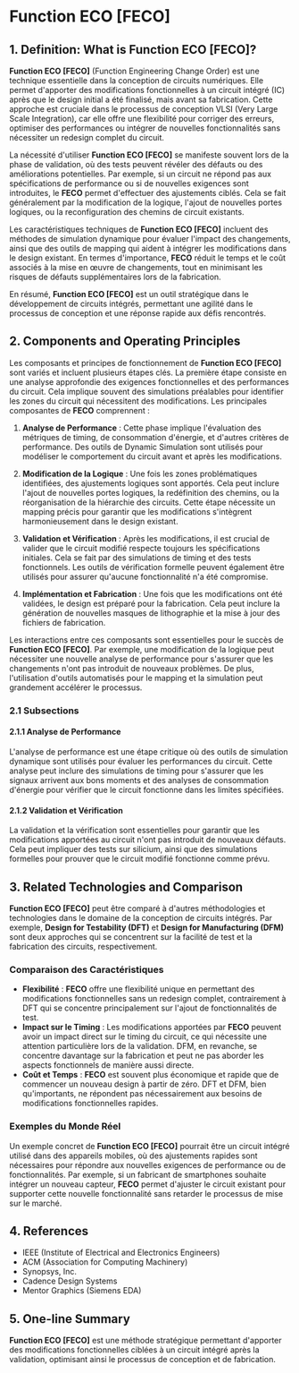 # Function ECO [FECO]

## 1. Definition: What is **Function ECO [FECO]**?
**Function ECO [FECO]** (Function Engineering Change Order) est une technique essentielle dans la conception de circuits numériques. Elle permet d'apporter des modifications fonctionnelles à un circuit intégré (IC) après que le design initial a été finalisé, mais avant sa fabrication. Cette approche est cruciale dans le processus de conception VLSI (Very Large Scale Integration), car elle offre une flexibilité pour corriger des erreurs, optimiser des performances ou intégrer de nouvelles fonctionnalités sans nécessiter un redesign complet du circuit. 

La nécessité d'utiliser **Function ECO [FECO]** se manifeste souvent lors de la phase de validation, où des tests peuvent révéler des défauts ou des améliorations potentielles. Par exemple, si un circuit ne répond pas aux spécifications de performance ou si de nouvelles exigences sont introduites, le **FECO** permet d'effectuer des ajustements ciblés. Cela se fait généralement par la modification de la logique, l'ajout de nouvelles portes logiques, ou la reconfiguration des chemins de circuit existants.

Les caractéristiques techniques de **Function ECO [FECO]** incluent des méthodes de simulation dynamique pour évaluer l'impact des changements, ainsi que des outils de mapping qui aident à intégrer les modifications dans le design existant. En termes d'importance, **FECO** réduit le temps et le coût associés à la mise en œuvre de changements, tout en minimisant les risques de défauts supplémentaires lors de la fabrication. 

En résumé, **Function ECO [FECO]** est un outil stratégique dans le développement de circuits intégrés, permettant une agilité dans le processus de conception et une réponse rapide aux défis rencontrés.

## 2. Components and Operating Principles
Les composants et principes de fonctionnement de **Function ECO [FECO]** sont variés et incluent plusieurs étapes clés. La première étape consiste en une analyse approfondie des exigences fonctionnelles et des performances du circuit. Cela implique souvent des simulations préalables pour identifier les zones du circuit qui nécessitent des modifications. Les principales composantes de **FECO** comprennent :

1. **Analyse de Performance** : Cette phase implique l'évaluation des métriques de timing, de consommation d'énergie, et d'autres critères de performance. Des outils de Dynamic Simulation sont utilisés pour modéliser le comportement du circuit avant et après les modifications.

2. **Modification de la Logique** : Une fois les zones problématiques identifiées, des ajustements logiques sont apportés. Cela peut inclure l'ajout de nouvelles portes logiques, la redéfinition des chemins, ou la réorganisation de la hiérarchie des circuits. Cette étape nécessite un mapping précis pour garantir que les modifications s'intègrent harmonieusement dans le design existant.

3. **Validation et Vérification** : Après les modifications, il est crucial de valider que le circuit modifié respecte toujours les spécifications initiales. Cela se fait par des simulations de timing et des tests fonctionnels. Les outils de vérification formelle peuvent également être utilisés pour assurer qu'aucune fonctionnalité n'a été compromise.

4. **Implémentation et Fabrication** : Une fois que les modifications ont été validées, le design est préparé pour la fabrication. Cela peut inclure la génération de nouvelles masques de lithographie et la mise à jour des fichiers de fabrication.

Les interactions entre ces composants sont essentielles pour le succès de **Function ECO [FECO]**. Par exemple, une modification de la logique peut nécessiter une nouvelle analyse de performance pour s'assurer que les changements n'ont pas introduit de nouveaux problèmes. De plus, l'utilisation d'outils automatisés pour le mapping et la simulation peut grandement accélérer le processus.

### 2.1 Subsections
#### 2.1.1 Analyse de Performance
L'analyse de performance est une étape critique où des outils de simulation dynamique sont utilisés pour évaluer les performances du circuit. Cette analyse peut inclure des simulations de timing pour s'assurer que les signaux arrivent aux bons moments et des analyses de consommation d'énergie pour vérifier que le circuit fonctionne dans les limites spécifiées.

#### 2.1.2 Validation et Vérification
La validation et la vérification sont essentielles pour garantir que les modifications apportées au circuit n'ont pas introduit de nouveaux défauts. Cela peut impliquer des tests sur silicium, ainsi que des simulations formelles pour prouver que le circuit modifié fonctionne comme prévu.

## 3. Related Technologies and Comparison
**Function ECO [FECO]** peut être comparé à d'autres méthodologies et technologies dans le domaine de la conception de circuits intégrés. Par exemple, **Design for Testability (DFT)** et **Design for Manufacturing (DFM)** sont deux approches qui se concentrent sur la facilité de test et la fabrication des circuits, respectivement. 

### Comparaison des Caractéristiques
- **Flexibilité** : **FECO** offre une flexibilité unique en permettant des modifications fonctionnelles sans un redesign complet, contrairement à DFT qui se concentre principalement sur l'ajout de fonctionnalités de test.
- **Impact sur le Timing** : Les modifications apportées par **FECO** peuvent avoir un impact direct sur le timing du circuit, ce qui nécessite une attention particulière lors de la validation. DFM, en revanche, se concentre davantage sur la fabrication et peut ne pas aborder les aspects fonctionnels de manière aussi directe.
- **Coût et Temps** : **FECO** est souvent plus économique et rapide que de commencer un nouveau design à partir de zéro. DFT et DFM, bien qu'importants, ne répondent pas nécessairement aux besoins de modifications fonctionnelles rapides.

### Exemples du Monde Réel
Un exemple concret de **Function ECO [FECO]** pourrait être un circuit intégré utilisé dans des appareils mobiles, où des ajustements rapides sont nécessaires pour répondre aux nouvelles exigences de performance ou de fonctionnalités. Par exemple, si un fabricant de smartphones souhaite intégrer un nouveau capteur, **FECO** permet d'ajuster le circuit existant pour supporter cette nouvelle fonctionnalité sans retarder le processus de mise sur le marché.

## 4. References
- IEEE (Institute of Electrical and Electronics Engineers)
- ACM (Association for Computing Machinery)
- Synopsys, Inc.
- Cadence Design Systems
- Mentor Graphics (Siemens EDA)

## 5. One-line Summary
**Function ECO [FECO]** est une méthode stratégique permettant d'apporter des modifications fonctionnelles ciblées à un circuit intégré après la validation, optimisant ainsi le processus de conception et de fabrication.